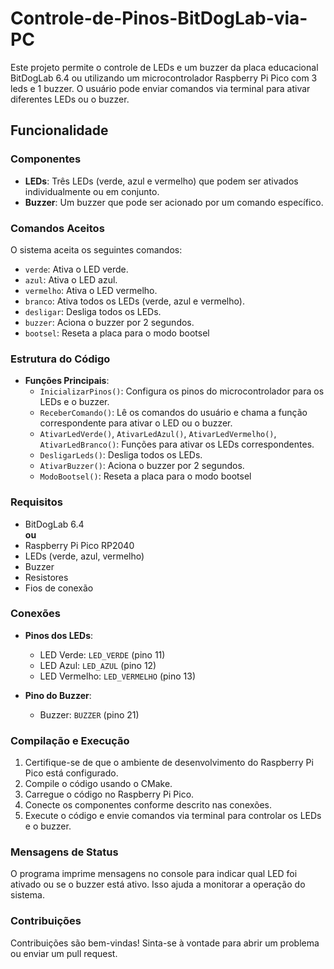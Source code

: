 # Controle-de-Pinos-BitDogLab-via-PC

Este projeto permite o controle de LEDs e um buzzer da placa educacional BitDogLab 6.4 ou utilizando um microcontrolador Raspberry Pi Pico com 3 leds e 1 buzzer. O usuário pode enviar comandos via terminal para ativar diferentes LEDs ou o buzzer.

## Funcionalidade

### Componentes

- **LEDs**: Três LEDs (verde, azul e vermelho) que podem ser ativados individualmente ou em conjunto.
- **Buzzer**: Um buzzer que pode ser acionado por um comando específico.

### Comandos Aceitos

O sistema aceita os seguintes comandos:

- `verde`: Ativa o LED verde.
- `azul`: Ativa o LED azul.
- `vermelho`: Ativa o LED vermelho.
- `branco`: Ativa todos os LEDs (verde, azul e vermelho).
- `desligar`: Desliga todos os LEDs.
- `buzzer`: Aciona o buzzer por 2 segundos.
- `bootsel`: Reseta a placa para o modo bootsel

### Estrutura do Código

- **Funções Principais**:
  - `InicializarPinos()`: Configura os pinos do microcontrolador para os LEDs e o buzzer.
  - `ReceberComando()`: Lê os comandos do usuário e chama a função correspondente para ativar o LED ou o buzzer.
  - `AtivarLedVerde()`, `AtivarLedAzul()`, `AtivarLedVermelho()`, `AtivarLedBranco()`: Funções para ativar os LEDs correspondentes.
  - `DesligarLeds()`: Desliga todos os LEDs.
  - `AtivarBuzzer()`: Aciona o buzzer por 2 segundos.
  - `ModoBootsel()`: Reseta a placa para o modo bootsel

### Requisitos

- BitDogLab 6.4 <br/>
   **ou**
- Raspberry Pi Pico RP2040
- LEDs (verde, azul, vermelho)
- Buzzer
- Resistores
- Fios de conexão

### Conexões

- **Pinos dos LEDs**:
  - LED Verde: `LED_VERDE` (pino 11)
  - LED Azul: `LED_AZUL` (pino 12)
  - LED Vermelho: `LED_VERMELHO` (pino 13)

- **Pino do Buzzer**:
  - Buzzer: `BUZZER` (pino 21)

### Compilação e Execução

1. Certifique-se de que o ambiente de desenvolvimento do Raspberry Pi Pico está configurado.
2. Compile o código usando o CMake.
3. Carregue o código no Raspberry Pi Pico.
4. Conecte os componentes conforme descrito nas conexões.
5. Execute o código e envie comandos via terminal para controlar os LEDs e o buzzer.

### Mensagens de Status

O programa imprime mensagens no console para indicar qual LED foi ativado ou se o buzzer está ativo. Isso ajuda a monitorar a operação do sistema.

### Contribuições

Contribuições são bem-vindas! Sinta-se à vontade para abrir um problema ou enviar um pull request.
